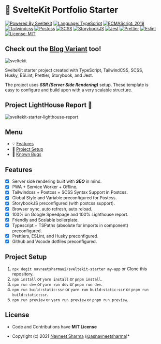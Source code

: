 # :rocket: SvelteKit Portfolio Starter

[![Powered By Sveltekit](https://img.shields.io/badge/powered%20by-svelte-FF3C02.svg?style=flat&logo=svelte)](https://kit.svelte.dev/) [![Language: TypeScript](https://img.shields.io/badge/-TypeScript-blue.svg?style=flat&logo=typescript&logoColor=fff)](https://www.typescriptlang.org/) [![ECMAScript: 2019](https://img.shields.io/badge/ES-9-F7DF1E.svg?style=flat&logo=javascript)](https://github.com/tc39/ecma262) [![Tailwindcss](https://img.shields.io/badge/-TailwindCSS-%2338B2AC?logo=tailwindcss&logoColor=fff)](https://tailwindcss.com) [![Postcss](https://img.shields.io/badge/-PostCSS-%23DD3A0A?style=flat&logo=postcss&logoColor=fff)](https://postcss.org) [![SCSS](https://img.shields.io/badge/-SCSS-%23CC6699?style=flat&logo=sass&logoColor=fff)](https://sass-lang.com/) [![StorybookJS](https://img.shields.io/badge/-Storybook-%23FF4785?style=flat&logo=storybook&logoColor=fff)](https://storybook.js.org/) [![Jest](https://img.shields.io/badge/-Jest-%23C21325?style=flat&logo=jest&logoColor=fff)](https://jestjs.io/) [![Prettier](https://img.shields.io/badge/-prettier-%23F7B93E?style=flat&logo=prettier&logoColor=fff)](https://prettier.io/) [![Eslint](https://img.shields.io/badge/-eslint-%234B32C3?style=flat&logo=eslint&logoColor=fff)](https://eslint.org/) [![License: MIT](https://img.shields.io/badge/-MIT-blue.svg?style=flat&logo=license&logoColor=fff)](./LICENSE)

## Check out the [Blog Variant](https://github.com/navneetsharmaui/sveltekit-blog) too!

![sveltekit](https://user-images.githubusercontent.com/11630812/114088279-7cd7be80-98d2-11eb-883c-66c3bf48f293.png)

SvelteKit starter project created with TypeScript, TailwindCSS, SCSS, Husky, ESLint, Prettier, Storybook, and Jest.   

The project uses ***SSR (Server Side Rendering)*** setup. These template is easy to configure and build upon with a very scalable structure.

## Project LightHouse Report :100:

![sveltekit-starter-lighthouse-report](https://user-images.githubusercontent.com/11630812/115241377-5d485d80-a13e-11eb-8667-611770992c28.png)

## Menu

- :bulb: [Features](#features)
- :hammer: [Project Setup](#project-setup)
- :bug: [Known Bugs](./issues)

## Features

- [x] Server side rendering built with ***SEO*** in mind.
- [x] PWA + Service Worker + Offline.
- [x] Tailwindcss + Postcss + SCSS Syntax Support in Postcss.
- [x] Global Style and Variable preconfigured for Postcss.
- [x] StorybookJS preconfigured (with postcss support).
- [x] Browser sync, auto refresh, auto reload.
- [x] 100% on Google Speedpage and 100% Lighthouse report.
- [x] Friendly and Scalable boilerplate.
- [x] Typescript + TSPaths (absolute for imports in component) preconfigured.
- [x] Prettiers, ESLint, and Husky preconfigured.
- [x] Github and Vscode dotfiles preconfigured.

## Project Setup

1. `npx degit navneetsharmaui/sveltekit-starter my-app` or Clone this repository.
2. `npm install` or `yarn install` or `pnpm install`.
3. `npm run dev` or `yarn run dev` or `pnpm run dev`.
4. `npm run build:static:ssr` or `yarn run build:static:ssr` or `pnpm run build:static:ssr`.
5. `npm run preview` or `yarn run preview` or `pnpm run preview`.

## License

- Code and Contributions have **MIT License**

* Copyright (c) 2021 [Navneet Sharma](http://github.com/navneetsharmaui) ([@asnavneetsharma](https://twitter.com/asnavneetsharma))*

